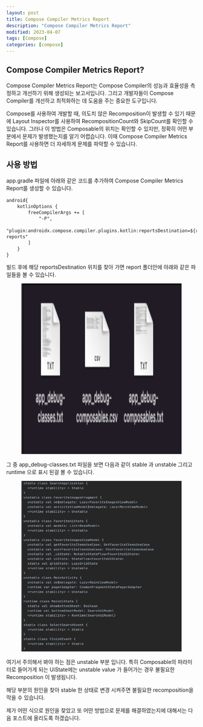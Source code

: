 ```yaml
---
layout: post
title: Compose Compiler Metrics Report
description: "Compose Compiler Metrics Report"
modified: 2023-04-07
tags: [Compose]
categories: [compose]
---
```


## Compose Compiler Metrics Report?

Compose Compiler Metrics Report는 Compose Compiler의 성능과 효율성을 측정하고 개선하기 위해 생성되는 보고서입니다. 그리고 개발자들이 Compose Compiler를 개선하고 최적화하는 데 도움을 주는 중요한 도구입니다.

Compose를 사용하여 개발할 때, 의도치 않은 Recomposition이 발생할 수 있기 때문에 Layout Inspector를 사용하여 RecompositionCount와 SkipCount를 확인할 수 있습니다. 그러나 이 방법은 Composable의 위치는 확인할 수 있지만, 정확히 어떤 부분에서 문제가 발생했는지를 알기 어렵습니다. 이때 Compose Compiler Metrics Report를 사용하면 더 자세하게 문제를 파악할 수 있습니다.

## 사용 방법

app.gradle 파일에 아래와 같은 코드를 추가하여 Compose Compiler Metrics Report를 생성할 수 있습니다.
```
android{
    kotlinOptions {    
        freeCompilerArgs += [
            "-P",
            "plugin:androidx.compose.compiler.plugins.kotlin:reportsDestination=${rootProject.file(".").absolutePath}/report/compose-reports"
        ]
    }
}
```

빌드 후에 해당 reportsDestination 위치를 찾아 가면 report 폴더안에 아래와 같은 파일들을 볼 수 있습니다.

<figure>
    <p align="center">
	    <img src="/images/2023-4-10-compose-compiler-metrics-report01.png" alt="" width="600" height="450"/>
	</p>
</figure>

그 중 app_debug-classes.txt 파일을 보면 다음과 같이 stable 과 unstable 그리고 runtime 으로 표시 된걸 볼 수 있습니다.

<figure>
    <p align="center">
	    <img src="/images/2023-4-10-compose-compiler-metrics-report02.png" alt="" width="600" height="450"/>
	</p>
</figure>

여기서 주의해서 봐야 하는 점은 unstable 부분 입니다.
특히 Composable의 파라미터로 들어가게 되는 UiState에는 unstable value 가 들어가는 경우 불필요한 Recomposition 이 발생됩니다.

해당 부분의 원인을 찾아 stable 한 상태로 변경 시켜주면 불필요한 recomposition을 막을 수 있습니다.

제가 어떤 식으로 원인을 찾았고 또 어떤 방법으로 문제를 해결하였는지에 대해서는 다음 포스트에 올리도록 하겠습니다.
